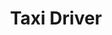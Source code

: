 ---
layout: post
title: Taxi Driver
director: Martin Scorsese
year: 1976
cover: https://images.mubicdn.net/images/film/204/cache-47681-1607625735/image-w1280.jpg
imdb_id: tt0075314
cannes: true
---
